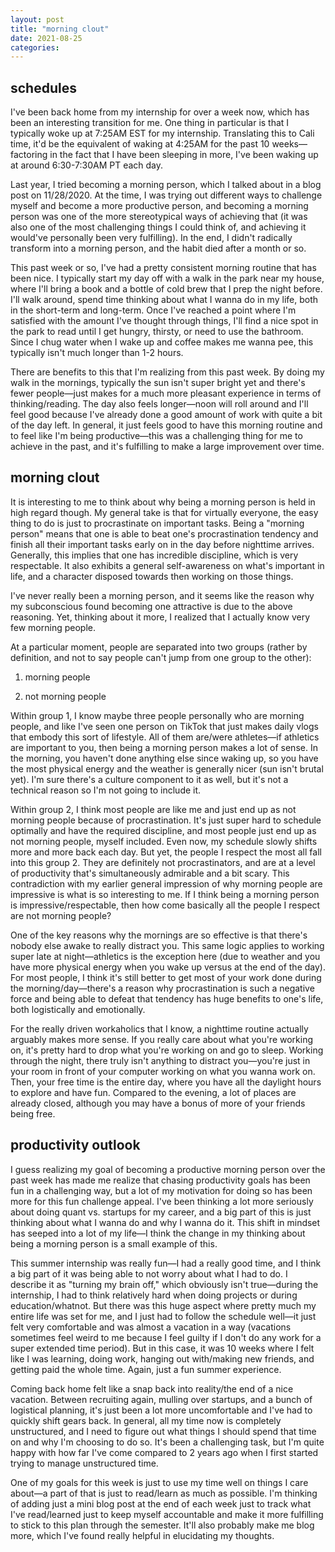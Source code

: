 ```yaml
---
layout: post
title: "morning clout"
date: 2021-08-25
categories:
---
```


## schedules

I've been back home from my internship for over a week now, which has been an interesting transition for me. One thing in particular is that I typically woke up at 7:25AM EST for my internship. Translating this to Cali time, it'd be the equivalent of waking at 4:25AM for the past 10 weeks—factoring in the fact that I have been sleeping in more, I've been waking up at around 6:30-7:30AM PT each day.

Last year, I tried becoming a morning person, which I talked about in a blog post on 11/28/2020. At the time, I was trying out different ways to challenge myself and become a more productive person, and becoming a morning person was one of the more stereotypical ways of achieving that (it was also one of the most challenging things I could think of, and achieving it would've personally been very fulfilling). In the end, I didn't radically transform into a morning person, and the habit died after a month or so.

This past week or so, I've had a pretty consistent morning routine that has been nice. I typically start my day off with a walk in the park near my house, where I'll bring a book and a bottle of cold brew that I prep the night before. I'll walk around, spend time thinking about what I wanna do in my life, both in the short-term and long-term. Once I've reached a point where I'm satisfied with the amount I've thought through things, I'll find a nice spot in the park to read until I get hungry, thirsty, or need to use the bathroom. Since I chug water when I wake up and coffee makes me wanna pee, this typically isn't much longer than 1-2 hours.

There are benefits to this that I'm realizing from this past week. By doing my walk in the mornings, typically the sun isn't super bright yet and there's fewer people—just makes for a much more pleasant experience in terms of thinking/reading. The day also feels longer—noon will roll around and I'll feel good because I've already done a good amount of work with quite a bit of the day left. In general, it just feels good to have this morning routine and to feel like I'm being productive—this was a challenging thing for me to achieve in the past, and it's fulfilling to make a large improvement over time.

## morning clout

It is interesting to me to think about why being a morning person is held in high regard though. My general take is that for virtually everyone, the easy thing to do is just to procrastinate on important tasks. Being a "morning person" means that one is able to beat one's procrastination tendency and finish all their important tasks early on in the day before nighttime arrives. Generally, this implies that one has incredible discipline, which is very respectable. It also exhibits a general self-awareness on what's important in life, and a character disposed towards then working on those things.

I've never really been a morning person, and it seems like the reason why my subconscious found becoming one attractive is due to the above reasoning. Yet, thinking about it more, I realized that I actually know very few morning people.

At a particular moment, people are separated into two groups (rather by definition, and not to say people can't jump from one group to the other):

1. morning people

2. not morning people

Within group 1, I know maybe three people personally who are morning people, and like I've seen one person on TikTok that just makes daily vlogs that embody this sort of lifestyle. All of them are/were athletes—if athletics are important to you, then being a morning person makes a lot of sense. In the morning, you haven't done anything else since waking up, so you have the most physical energy and the weather is generally nicer (sun isn't brutal yet). I'm sure there's a culture component to it as well, but it's not a technical reason so I'm not going to include it.

Within group 2, I think most people are like me and just end up as not morning people because of procrastination. It's just super hard to schedule optimally and have the required discipline, and most people just end up as not morning people, myself included. Even now, my schedule slowly shifts more and more back each day. But yet, the people I respect the most all fall into this group 2. They are definitely not procrastinators, and are at a level of productivity that's simultaneously admirable and a bit scary. This contradiction with my earlier general impression of why morning people are impressive is what is so interesting to me. If I think being a morning person is impressive/respectable, then how come basically all the people I respect are not morning people?

One of the key reasons why the mornings are so effective is that there's nobody else awake to really distract you. This same logic applies to working super late at night—athletics is the exception here (due to weather and you have more physical energy when you wake up versus at the end of the day). For most people, I think it's still better to get most of your work done during the morning/day—there's a reason why procrastination is such a negative force and being able to defeat that tendency has huge benefits to one's life, both logistically and emotionally.

For the really driven workaholics that I know, a nighttime routine actually arguably makes more sense. If you really care about what you're working on, it's pretty hard to drop what you're working on and go to sleep. Working through the night, there truly isn't anything to distract you—you're just in your room in front of your computer working on what you wanna work on. Then, your free time is the entire day, where you have all the daylight hours to explore and have fun. Compared to the evening, a lot of places are already closed, although you may have a bonus of more of your friends being free.

## productivity outlook

I guess realizing my goal of becoming a productive morning person over the past week has made me realize that chasing productivity goals has been fun in a challenging way, but a lot of my motivation for doing so has been more for this fun challenge appeal. I've been thinking a lot more seriously about doing quant vs. startups for my career, and a big part of this is just thinking about what I wanna do and why I wanna do it. This shift in mindset has seeped into a lot of my life—I think the change in my thinking about being a morning person is a small example of this.

This summer internship was really fun—I had a really good time, and I think a big part of it was being able to not worry about what I had to do. I describe it as "turning my brain off," which obviously isn't true—during the internship, I had to think relatively hard when doing projects or during education/whatnot. But there was this huge aspect where pretty much my entire life was set for me, and I just had to follow the schedule well—it just felt very comfortable and was almost a vacation in a way (vacations sometimes feel weird to me because I feel guilty if I don't do any work for a super extended time period). But in this case, it was 10 weeks where I felt like I was learning, doing work, hanging out with/making new friends, and getting paid the whole time. Again, just a fun summer experience.

Coming back home felt like a snap back into reality/the end of a nice vacation. Between recruiting again, mulling over startups, and a bunch of logistical planning, it's just been a lot more uncomfortable and I've had to quickly shift gears back. In general, all my time now is completely unstructured, and I need to figure out what things I should spend that time on and why I'm choosing to do so. It's been a challenging task, but I'm quite happy with how far I've come compared to 2 years ago when I first started trying to manage unstructured time.

One of my goals for this week is just to use my time well on things I care about—a part of that is just to read/learn as much as possible. I'm thinking of adding just a mini blog post at the end of each week just to track what I've read/learned just to keep myself accountable and make it more fulfilling to stick to this plan through the semester. It'll also probably make me blog more, which I've found really helpful in elucidating my thoughts.
